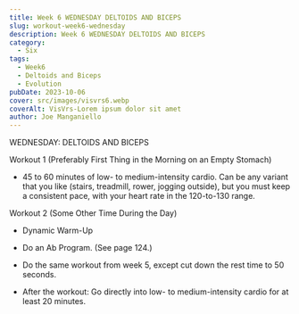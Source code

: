 ```yaml
---
title: Week 6 WEDNESDAY DELTOIDS AND BICEPS
slug: workout-week6-wednesday
description: Week 6 WEDNESDAY DELTOIDS AND BICEPS  
category:
  - Six
tags:
  - Week6
  - Deltoids and Biceps
  - Evolution  
pubDate: 2023-10-06
cover: src/images/visvrs6.webp 
coverAlt: VisVrs-Lorem ipsum dolor sit amet
author: Joe Manganiello
---
```


WEDNESDAY: DELTOIDS AND BICEPS

Workout 1 (Preferably First Thing in the Morning on an Empty Stomach)

- 45 to 60 minutes of low- to medium-intensity cardio. Can be any variant that you like (stairs, treadmill, rower, jogging outside), but you must keep a consistent pace, with your heart rate in the 120-to-130 range.

Workout 2 (Some Other Time During the Day)

- Dynamic Warm-Up
  
- Do an Ab Program. (See page 124.)

- Do the same workout from week 5, except cut down the rest time to 50 seconds.

- After the workout: Go directly into low- to medium-intensity cardio for at least 20 minutes.